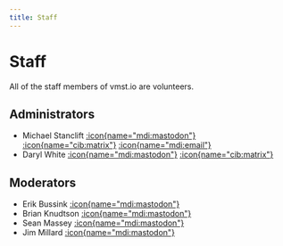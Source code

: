 ```yaml
---
title: Staff
---
```


# Staff

All of the staff members of vmst.io are volunteers.

## Administrators

* Michael Stanclift [:icon{name="mdi:mastodon"}](https://vmst.io/@vmstan) [:icon{name="cib:matrix"}](https://matrix.to/#/@vmstan:matrix.org) [:icon{name="mdi:email"}](mailto:mx@vmstan.com)
* Daryl White [:icon{name="mdi:mastodon"}](https://vmst.io/@djwfyi) [:icon{name="cib:matrix"}](https://matrix.to/#/@djwfyi:matrix.org)

## Moderators

* Erik Bussink [:icon{name="mdi:mastodon"}](https://vmst.io/@ErikBussink)
* Brian Knudtson [:icon{name="mdi:mastodon"}](https://vmst.io/@bknudtson)
* Sean Massey [:icon{name="mdi:mastodon"}](https://vmst.io/@seanpmassey)
* Jim Millard [:icon{name="mdi:mastodon"}](https://vmst.io/@millardjk)

<a rel="me" href="https://vmst.io/@vmstan"></a>
<a rel="me" href="https://vmst.io/@djwfyi"></a>
<a rel="me" href="https://vmst.io/@ErikBussink"></a>
<a rel="me" href="https://vmst.io/@bknudtson"></a>
<a rel="me" href="https://vmst.io/@seanpmassey"></a>
<a rel="me" href="https://vmst.io/@millardjk"></a>
